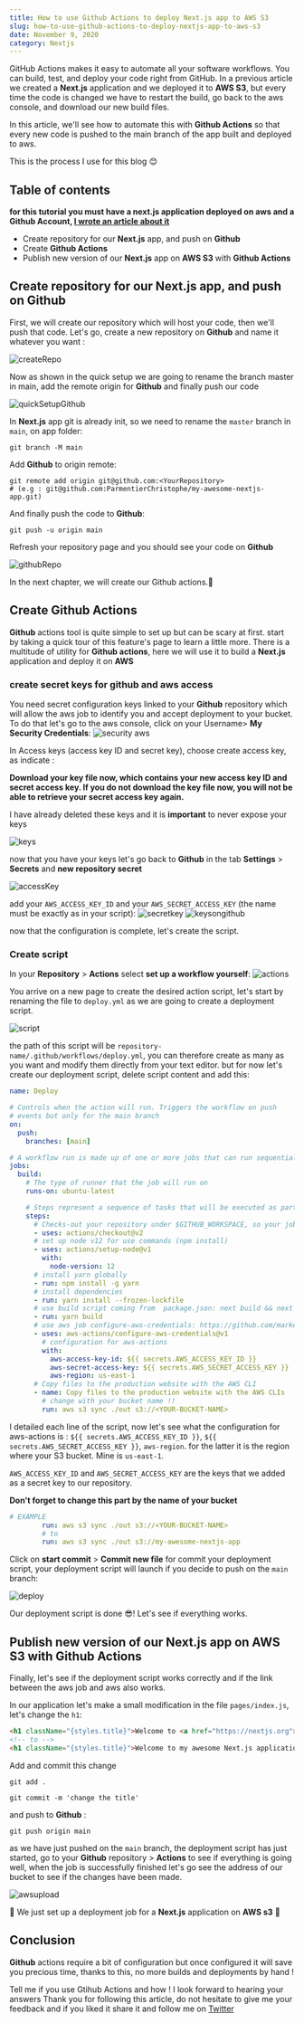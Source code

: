 ```yaml
---
title: How to use Github Actions to deploy Next.js app to AWS S3
slug: how-to-use-github-actions-to-deploy-nextjs-app-to-aws-s3
date: November 9, 2020
category: Nextjs
---
```


GitHub Actions makes it easy to automate all your software workflows. You can build, test, and deploy your code right from GitHub. In a previous article we created a **Next.js** application and we deployed it to **AWS S3**, but every time the code is changed we have to restart the build, go back to the aws console, and download our new build files.

In this article, we'll see how to automate this with **Github Actions** so that every new code is pushed to the main branch of the app built and deployed to aws.

This is the process I use for this blog 😊

## Table of contents

**for this tutorial you must have a next.js application deployed on aws and a Github Account, [I wrote an article about it](../how-to-deploy-static-nextjs-to-aws-s3)**

- Create repository for our **Next.js** app, and push on **Github**
- Create **Github Actions**
- Publish new version of our **Next.js** app on **AWS S3** with **Github Actions**

## Create repository for our Next.js app, and push on Github

First, we will create our repository which will host your code, then we'll push that code. Let's go, create a new repository on **Github** and name it whatever you want :

![createRepo](https://user-images.githubusercontent.com/13301795/98921076-2a37d900-24d1-11eb-9c44-2f623636eb88.png)

Now as shown in the quick setup we are going to rename the branch master in main, add the remote origin for **Github** and finally push our code

![quickSetupGithub](https://user-images.githubusercontent.com/13301795/98921061-26a45200-24d1-11eb-90b2-86480c477f65.png)

In **Next.js** app git is already init, so we need to rename the `master` branch in `main`, on app folder:

```shell
git branch -M main
```

Add **Github** to origin remote:

```shell
git remote add origin git@github.com:<YourRepository>
# (e.g : git@github.com:ParmentierChristophe/my-awesome-nextjs-app.git)
```

And finally push the code to **Github**:

```shell
git push -u origin main
```

Refresh your repository page and you should see your code on **Github**

![githubRepo](https://user-images.githubusercontent.com/13301795/98923359-d7135580-24d3-11eb-849f-62625d0aa014.png)

In the next chapter, we will create our Github actions.🎉

## Create Github Actions

**Github** actions tool is quite simple to set up but can be scary at first. start by taking a quick tour of this feature's page to learn a little more. There is a multitude of utility for **Github actions**, here we will use it to build a **Next.js** application and deploy it on **AWS**

### create secret keys for github and aws access

You need secret configuration keys linked to your **Github** repository which will allow the aws job to identify you and accept deployment to your bucket. To do that let's go to the aws console, click on your Username> **My Security Credentials**:
![security aws](https://user-images.githubusercontent.com/13301795/98930546-185c3300-24dd-11eb-92cd-7543a7fe481a.png)

In Access keys (access key ID and secret key), choose create access key, as indicate :

**Download your key file now, which contains your new access key ID and secret access key. If you do not download the key file now, you will not be able to retrieve your secret access key again.**

I have already deleted these keys and it is **important** to never expose your keys

![keys](https://user-images.githubusercontent.com/13301795/98930536-14c8ac00-24dd-11eb-8c52-6f1e72ab3e54.png)

now that you have your keys let's go back to **Github** in the tab **Settings** > **Secrets** and **new repository secret**

![accessKey](https://user-images.githubusercontent.com/13301795/98931662-9b31bd80-24de-11eb-87ca-030e4067b04a.png)

add your `AWS_ACCESS_KEY_ID` and your `AWS_SECRET_ACCESS_KEY` (the name must be exactly as in your script):
![secretkey](https://user-images.githubusercontent.com/13301795/98931659-9a992700-24de-11eb-9233-7add143ce935.png)
![keysongithub](https://user-images.githubusercontent.com/13301795/98931654-979e3680-24de-11eb-8238-d7c4c7cee525.png)

now that the configuration is complete, let's create the script.

### Create script

In your **Repository** > **Actions** select **set up a workflow yourself**:
![actions](https://user-images.githubusercontent.com/13301795/98926135-31fa7c00-24d7-11eb-8091-41af22327a4c.png)

You arrive on a new page to create the desired action script, let's start by renaming the file to `deploy.yml` as we are going to create a deployment script.

![script](https://user-images.githubusercontent.com/13301795/98926128-2e66f500-24d7-11eb-8edb-60b427b36dab.png)

the path of this script will be `repository-name/.github/workflows/deploy.yml`, you can therefore create as many as you want and modify them directly from your text editor. but for now let's create our deployment script, delete script content and add this:

```yml
name: Deploy

# Controls when the action will run. Triggers the workflow on push
# events but only for the main branch
on:
  push:
    branches: [main]

# A workflow run is made up of one or more jobs that can run sequentially or in parallel
jobs:
  build:
    # The type of runner that the job will run on
    runs-on: ubuntu-latest

    # Steps represent a sequence of tasks that will be executed as part of the job
    steps:
      # Checks-out your repository under $GITHUB_WORKSPACE, so your job can access it
      - uses: actions/checkout@v2
      # set up node v12 for use commands (npm install)
      - uses: actions/setup-node@v1
        with:
          node-version: 12
      # install yarn globally
      - run: npm install -g yarn
      # install dependencies
      - run: yarn install --frozen-lockfile
      # use build script coming from  package.json: next build && next export
      - run: yarn build
      # use aws job configure-aws-credentials: https://github.com/marketplace/actions/configure-aws-credentials-action-for-github-actions
      - uses: aws-actions/configure-aws-credentials@v1
        # configuration for aws-actions
        with:
          aws-access-key-id: ${{ secrets.AWS_ACCESS_KEY_ID }}
          aws-secret-access-key: ${{ secrets.AWS_SECRET_ACCESS_KEY }}
          aws-region: us-east-1
      # Copy files to the production website with the AWS CLI
      - name: Copy files to the production website with the AWS CLIs
        # change with your bucket name !!
        run: aws s3 sync ./out s3://<YOUR-BUCKET-NAME>
```

I detailed each line of the script, now let's see what the configuration for aws-actions is : `${{ secrets.AWS_ACCESS_KEY_ID }}`, `${{ secrets.AWS_SECRET_ACCESS_KEY }}`, `aws-region`. for the latter it is the region where your S3 bucket. Mine is `us-east-1`.

`AWS_ACCESS_KEY_ID` and `AWS_SECRET_ACCESS_KEY` are the keys that we added as a secret key to our repository.

**Don't forget to change this part by the name of your bucket**

```yml
# EXAMPLE
        run: aws s3 sync ./out s3://<YOUR-BUCKET-NAME>
        # to
        run: aws s3 sync ./out s3://my-awesome-nextjs-app
```

Click on **start commit** > **Commit new file** for commit your deployment script, your deployment script will launch if you decide to push on the `main` branch:

![deploy](https://user-images.githubusercontent.com/13301795/98932716-fca65c00-24df-11eb-9eef-32ec1425bafa.png)

Our deployment script is done 😎! Let's see if everything works.

## Publish new version of our Next.js app on AWS S3 with Github Actions

Finally, let's see if the deployment script works correctly and if the link between the aws job and aws also works.

In our application let's make a small modification in the file `pages/index.js`, let's change the `h1`:

```html
<h1 className="{styles.title}">Welcome to <a href="https://nextjs.org">Next.js!</a></h1>
<!-- to -->
<h1 className="{styles.title}">Welcome to my awesome Next.js application !</h1>
```

Add and commit this change

```shell
git add .
```

```shell
git commit -m 'change the title'
```

and push to **Github** :

```shell
git push origin main
```

as we have just pushed on the `main` branch, the deployment script has just started, go to your **Github** repository > **Actions** to see if everything is going well, when the job is successfully finished let's go see the address of our bucket to see if the changes have been made.

![awsupload](https://user-images.githubusercontent.com/13301795/98945060-45ffa700-24f2-11eb-82fd-8871f264ad16.png)

🎉 We just set up a deployment job for a **Next.js** application on **AWS s3** 🎉

## Conclusion

**Github** actions require a bit of configuration but once configured it will save you precious time, thanks to this, no more builds and deployments by hand !

Tell me if you use Gtihub Actions and how ! I look forward to hearing your answers
Thank you for following this article, do not hesitate to give me your feedback and if you liked it share it and follow me on [Twitter](https://twitter.com/theCrispydesign)
